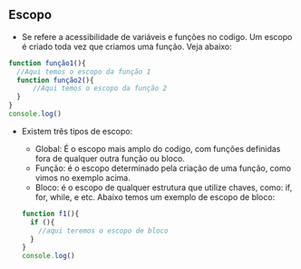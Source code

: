 
## Escopo
 - Se refere a acessibilidade de variáveis e funções no codigo. Um escopo é criado toda vez que criamos uma função. Veja abaixo:
  ```javascript
  function função1(){
    //Aqui temos o escopo da função 1
    function função2(){
        //Aqui temos o escopo da função 2
    }
  }
  console.log()
```
- Existem três tipos de escopo:
  - Global: É o escopo mais amplo do codigo, com funções definidas fora de qualquer outra função ou bloco.
  - Função: é o escopo determinado pela criação de uma função, como vimos no exemplo acima.
  - Bloco: é o escopo de qualquer estrutura que utilize chaves, como: if, for, while, e etc. Abaixo temos um exemplo de escopo de bloco:

  ```javascript 
  function f1(){
    if (){
      //aqui teremos o escopo de bloco
    }
  }
  console.log()
  ```